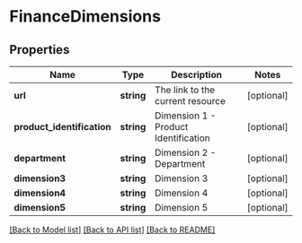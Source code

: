 # FinanceDimensions

## Properties
Name | Type | Description | Notes
------------ | ------------- | ------------- | -------------
**url** | **string** | The link to the current resource | [optional] 
**product_identification** | **string** | Dimension 1 - Product Identification | [optional] 
**department** | **string** | Dimension 2 - Department | [optional] 
**dimension3** | **string** | Dimension 3 | [optional] 
**dimension4** | **string** | Dimension 4 | [optional] 
**dimension5** | **string** | Dimension 5 | [optional] 

[[Back to Model list]](../../README.md#documentation-for-models) [[Back to API list]](../../README.md#documentation-for-api-endpoints) [[Back to README]](../../README.md)

